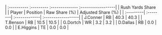 | :---------- :--------- :-------------- :------------------|
|                      Rush Yards Share                     |
| Player    | Position | Raw Share (%) | Adjusted Share (%) |
| :---------| :--------| :-------------| :------------------|
| J.Conner  | RB       | 40.3          | 40.3               |
| T.Benson  | RB       | 10.5          | 10.5               |
| G.Dortch  | WR       | 3.2           | 3.2                |
| D.Dallas  | RB       | 0.0           | 0.0                |
| E.Higgins | TE       | 0.0           | 0.0                |
